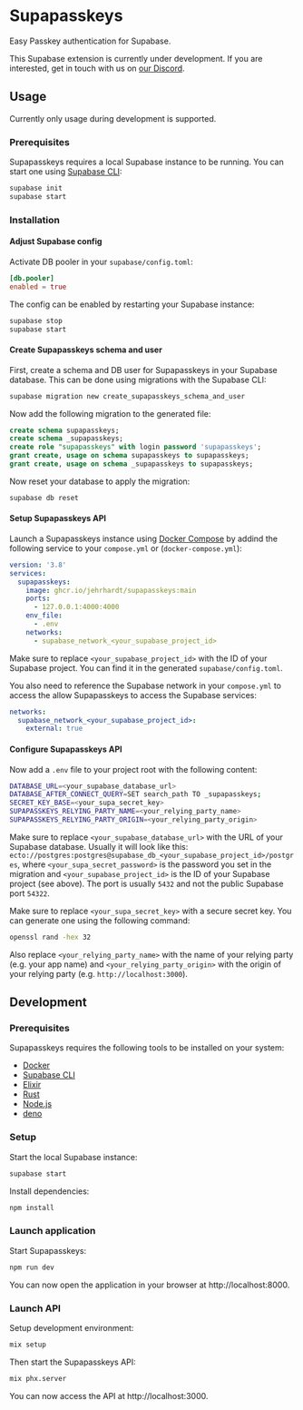 # Supapasskeys

Easy Passkey authentication for Supabase.

This Supabase extension is currently under development. If you are interested,
get in touch with us on [our Discord](https://discord.gg/QaCTXq2Gxm).

## Usage

Currently only usage during development is supported.

### Prerequisites

Supapasskeys requires a local Supabase instance to be running. You can start one
using [Supabase CLI](https://supabase.com/docs/guides/cli):

```bash
supabase init
supabase start
```

### Installation

#### Adjust Supabase config

Activate DB pooler in your `supabase/config.toml`:

```toml
[db.pooler]
enabled = true
```

The config can be enabled by restarting your Supabase instance:

```bash
supabase stop
supabase start
```

#### Create Supapasskeys schema and user

First, create a schema and DB user for Supapasskeys in your Supabase database.
This can be done using migrations with the Supabase CLI:

```bash
supabase migration new create_supapasskeys_schema_and_user
```

Now add the following migration to the generated file:

```sql
create schema supapasskeys;
create schema _supapasskeys;
create role "supapasskeys" with login password 'supapasskeys';
grant create, usage on schema supapasskeys to supapasskeys;
grant create, usage on schema _supapasskeys to supapasskeys;
```

Now reset your database to apply the migration:

```bash
supabase db reset
```

#### Setup Supapasskeys API

Launch a Supapasskeys instance using
[Docker Compose](https://docs.docker.com/compose/) by addind the following
service to your `compose.yml` or (`docker-compose.yml`):

```yaml
version: '3.8'
services:
  supapasskeys:
    image: ghcr.io/jehrhardt/supapasskeys:main
    ports:
      - 127.0.0.1:4000:4000
    env_file:
      - .env
    networks:
      - supabase_network_<your_supabase_project_id>
```

Make sure to replace `<your_supabase_project_id>` with the ID of your Supabase
project. You can find it in the generated `supabase/config.toml`.

You also need to reference the Supabase network in your `compose.yml` to access
the allow Supapasskeys to access the Supabase services:

```yaml
networks:
  supabase_network_<your_supabase_project_id>:
    external: true
```

#### Configure Supapasskeys API

Now add a `.env` file to your project root with the following content:

```bash
DATABASE_URL=<your_supabase_database_url>
DATABASE_AFTER_CONNECT_QUERY=SET search_path TO _supapasskeys;
SECRET_KEY_BASE=<your_supa_secret_key>
SUPAPASSKEYS_RELYING_PARTY_NAME=<your_relying_party_name>
SUPAPASSKEYS_RELYING_PARTY_ORIGIN=<your_relying_party_origin>
```

Make sure to replace `<your_supabase_database_url>` with the URL of your
Supabase database. Usually it will look like this:
`ecto://postgres:postgres@supabase_db_<your_supabase_project_id>/postgres`,
where `<your_supa_secret_password>` is the password you set in the migration and
`<your_supabase_project_id>` is the ID of your Supabase project (see above). The
port is usually `5432` and not the public Supabase port `54322`.

Make sure to replace `<your_supa_secret_key>` with a secure secret key. You can generate one using the following command:

```bash
openssl rand -hex 32
```

Also replace `<your_relying_party_name>` with the name of your relying party
(e.g. your app name) and `<your_relying_party_origin>` with the origin of your
relying party (e.g. `http://localhost:3000`).

## Development

### Prerequisites

Supapasskeys requires the following tools to be installed on your system:

- [Docker](https://docs.docker.com/get-docker/)
- [Supabase CLI](https://supabase.com/docs/guides/cli)
- [Elixir](https://elixir-lang.org/install.html)
- [Rust](https://www.rust-lang.org/tools/install)
- [Node.js](https://nodejs.org/en/download/)
- [deno](https://deno.land/manual/getting_started/installation)

### Setup

Start the local Supabase instance:

```bash
supabase start
```

Install dependencies:

```bash
npm install
```

### Launch application

Start Supapasskeys:

```bash
npm run dev
```

You can now open the application in your browser at http://localhost:8000.

### Launch API
Setup development environment:

```bash
mix setup
```

Then start the Supapasskeys API:

```bash
mix phx.server
```

You can now access the API at http://localhost:3000.
